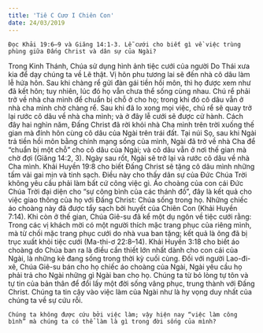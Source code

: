 ```yaml
---
title: 'Tiê C Cươ I Chiên Con'
date: 24/03/2019
---
```


`Đọc Khải 19:6–9 và Giăng 14:1-3. Lễ cưới cho biết gì về việc trùng phùng giữa Đấng Christ và dân sự của Ngài?`

Trong Kinh Thánh, Chúa sử dụng hình ảnh tiệc cưới của người Do Thái xưa kia để dạy chúng ta về Lẽ thật. Vị hôn phu tương lai sẽ đến nhà cô dâu làm lễ hứa hôn. Sau khi chàng rể gửi đàn gái tiền hồi môn, thì họ được xem như đã kết hôn; tuy nhiên, lúc đó họ vẫn chưa thể sống cùng nhau. Chú rể phải trở về nhà cha mình để chuẩn bị chỗ ở cho họ; trong khi đó cô dâu vẫn ở nhà cha mình chờ chàng rể. Sau khi đã lo xong mọi việc, chú rể sẽ quay trở lại rước cô dâu về nhà cha mình; và ở đây lễ cưới sẽ được cử hành. Cách đây hai nghìn năm, Đấng Christ đã rời khỏi nhà Cha mình trên trời xuống thế gian mà đính hôn cùng cô dâu của Ngài trên trái đất. Tại núi Sọ, sau khi Ngài trả tiền hồi môn bằng chính mạng sống của mình, Ngài đã trở về nhà Cha để “chuẩn bị một chỗ” cho cô dâu của Ngài; và cô dâu vẫn ở nơi thế gian mà chờ đợi (Giăng 14:2, 3). Ngày sau rốt, Ngài sẽ trở lại và rước cô dâu về nhà Cha mình. Khải Huyền 19:8 cho biết Đấng Christ sẽ tặng cô dâu mình những tấm vải gai mịn và tinh sạch. Điều này cho thấy dân sự của Đức Chúa Trời không yêu cầu phải làm bất cứ công việc gì. Áo choàng của con cái Đức Chúa Trời đại diện cho “sự công bình của các thánh đồ”, đây là kết quả cho việc giao thông của họ với Đấng Christ: Chúa sống trong họ. Những chiếc áo choàng này đã được tẩy sạch bởi huyết của Chiên Con (Khải Huyền 7:14). Khi còn ở thế gian, Chúa Giê-su đã kể một dụ ngôn về tiệc cưới rằng: Trong các vị khách mời có một người thích mặc trang phục của riêng mình, mà từ chối mặc trang phục cưới do nhà vua ban tặng; kết quả là ông đã bị trục xuất khỏi tiệc cưới (Ma-thi-ơ 22:8–14). Khải Huyền 3:18 cho biết áo choàng do Chúa ban ra là điều cần thiết lớn nhất dành cho con cái của Ngài, là những kẻ đang sống trong thời kỳ cuối cùng. Đối với người Lao-đi-xê, Chúa Giê-su bán cho họ chiếc áo choàng của Ngài, Ngài yêu cầu họ phải trả cho Ngài những gì Ngài ban cho họ. Chúng ta từ bỏ lòng tự tôn và tự tin của bản thân để đổi lấy một đời sống vâng phục, trung thành với Đấng Christ. Chúng ta tin cậy vào việc làm của Ngài như là hy vọng duy nhất của chúng ta về sự cứu rỗi. 

`Chúng ta không được cứu bởi việc làm; vậy hiện nay “việc làm công bình” mà chúng ta có thể làm là gì trong đời sống của mình?`
